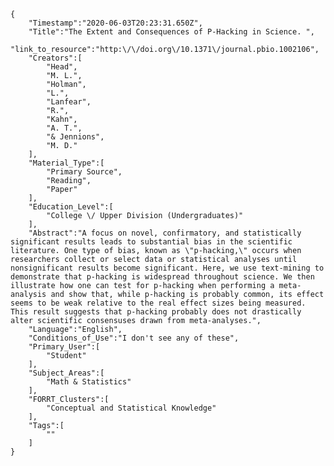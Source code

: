
    {
        "Timestamp":"2020-06-03T20:23:31.650Z",
        "Title":"The Extent and Consequences of P-Hacking in Science. ",
        "link_to_resource":"http:\/\/doi.org\/10.1371\/journal.pbio.1002106",
        "Creators":[
            "Head",
            "M. L.",
            "Holman",
            "L.",
            "Lanfear",
            "R.",
            "Kahn",
            "A. T.",
            "& Jennions",
            "M. D."
        ],
        "Material_Type":[
            "Primary Source",
            "Reading",
            "Paper"
        ],
        "Education_Level":[
            "College \/ Upper Division (Undergraduates)"
        ],
        "Abstract":"A focus on novel, confirmatory, and statistically significant results leads to substantial bias in the scientific literature. One type of bias, known as \"p-hacking,\" occurs when researchers collect or select data or statistical analyses until nonsignificant results become significant. Here, we use text-mining to demonstrate that p-hacking is widespread throughout science. We then illustrate how one can test for p-hacking when performing a meta-analysis and show that, while p-hacking is probably common, its effect seems to be weak relative to the real effect sizes being measured. This result suggests that p-hacking probably does not drastically alter scientific consensuses drawn from meta-analyses.",
        "Language":"English",
        "Conditions_of_Use":"I don't see any of these",
        "Primary_User":[
            "Student"
        ],
        "Subject_Areas":[
            "Math & Statistics"
        ],
        "FORRT_Clusters":[
            "Conceptual and Statistical Knowledge"
        ],
        "Tags":[
            ""
        ]
    }
